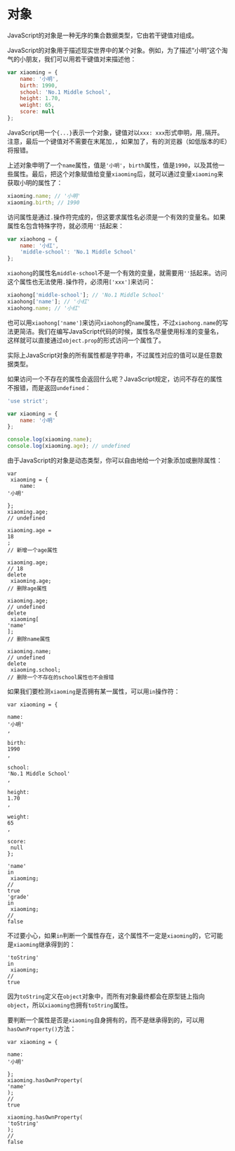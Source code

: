 # 对象

JavaScript的对象是一种无序的集合数据类型，它由若干键值对组成。

JavaScript的对象用于描述现实世界中的某个对象。例如，为了描述“小明”这个淘气的小朋友，我们可以用若干键值对来描述他：

```js
var xiaoming = {
    name: '小明',
    birth: 1990,
    school: 'No.1 Middle School',
    height: 1.70,
    weight: 65,
    score: null
};
```

JavaScript用一个`{...}`表示一个对象，键值对以`xxx: xxx`形式申明，用`,`隔开。注意，最后一个键值对不需要在末尾加`,`，如果加了，有的浏览器（如低版本的IE）将报错。

上述对象申明了一个`name`属性，值是`'小明'`，`birth`属性，值是`1990`，以及其他一些属性。最后，把这个对象赋值给变量`xiaoming`后，就可以通过变量`xiaoming`来获取小明的属性了：

```js
xiaoming.name; // '小明'
xiaoming.birth; // 1990
```

访问属性是通过`.`操作符完成的，但这要求属性名必须是一个有效的变量名。如果属性名包含特殊字符，就必须用`''`括起来：

```js
var xiaohong = {
    name: '小红',
    'middle-school': 'No.1 Middle School'
};
```

`xiaohong`的属性名`middle-school`不是一个有效的变量，就需要用`''`括起来。访问这个属性也无法使用`.`操作符，必须用`['xxx']`来访问：

```js
xiaohong['middle-school']; // 'No.1 Middle School'
xiaohong['name']; // '小红'
xiaohong.name; // '小红'
```

也可以用`xiaohong['name']`来访问`xiaohong`的`name`属性，不过`xiaohong.name`的写法更简洁。我们在编写JavaScript代码的时候，属性名尽量使用标准的变量名，这样就可以直接通过`object.prop`的形式访问一个属性了。

实际上JavaScript对象的所有属性都是字符串，不过属性对应的值可以是任意数据类型。

如果访问一个不存在的属性会返回什么呢？JavaScript规定，访问不存在的属性不报错，而是返回`undefined`：

```js
'use strict';

var xiaoming = {
    name: '小明'
};

console.log(xiaoming.name);
console.log(xiaoming.age); // undefined
```

由于JavaScript的对象是动态类型，你可以自由地给一个对象添加或删除属性：

```
var
 xiaoming = {
    name: 
'小明'

};
xiaoming.age; 
// undefined

xiaoming.age = 
18
; 
// 新增一个age属性

xiaoming.age; 
// 18
delete
 xiaoming.age; 
// 删除age属性

xiaoming.age; 
// undefined
delete
 xiaoming[
'name'
]; 
// 删除name属性

xiaoming.name; 
// undefined
delete
 xiaoming.school; 
// 删除一个不存在的school属性也不会报错
```

如果我们要检测`xiaoming`是否拥有某一属性，可以用`in`操作符：

```
var xiaoming = {
    
name:
'小明'
,
    
birth:
1990
,
    
school:
'No.1 Middle School'
,
    
height:
1.70
,
    
weight:
65
,
    
score:
 null
};

'name'
in
 xiaoming; 
//
true
'grade'
in
 xiaoming; 
//
false
```

不过要小心，如果`in`判断一个属性存在，这个属性不一定是`xiaoming`的，它可能是`xiaoming`继承得到的：

```
'toString'
in
 xiaoming; 
//
true
```

因为`toString`定义在`object`对象中，而所有对象最终都会在原型链上指向`object`，所以`xiaoming`也拥有`toString`属性。

要判断一个属性是否是`xiaoming`自身拥有的，而不是继承得到的，可以用`hasOwnProperty()`方法：

```
var xiaoming = {
    
name:
'小明'

};
xiaoming.hasOwnProperty(
'name'
); 
//
true

xiaoming.hasOwnProperty(
'toString'
); 
//
false
```



